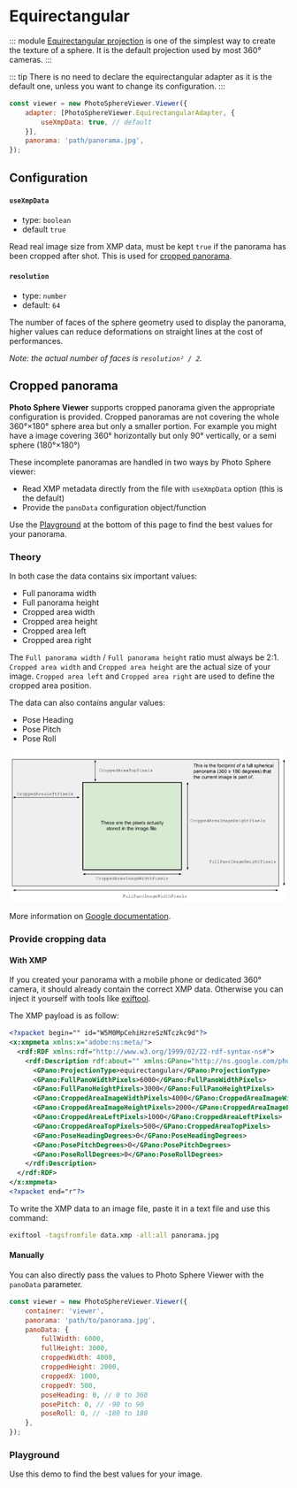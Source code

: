 # Equirectangular

::: module
[Equirectangular projection](https://en.wikipedia.org/wiki/Equirectangular_projection) is one of the simplest way to create the texture of a sphere. It is the default projection used by most 360° cameras.
:::

::: tip
There is no need to declare the equirectangular adapter as it is the default one, unless you want to change its configuration.
:::

```js
const viewer = new PhotoSphereViewer.Viewer({
    adapter: [PhotoSphereViewer.EquirectangularAdapter, {
        useXmpData: true, // default
    }],
    panorama: 'path/panorama.jpg',
});
```

## Configuration

#### `useXmpData`

-   type: `boolean`
-   default `true`

Read real image size from XMP data, must be kept `true` if the panorama has been cropped after shot. This is used for [cropped panorama](#cropped-panorama).

#### `resolution`

-   type: `number`
-   default: `64`

The number of faces of the sphere geometry used to display the panorama, higher values can reduce deformations on straight lines at the cost of performances.

_Note: the actual number of faces is `resolution² / 2`._

## Cropped panorama

**Photo Sphere Viewer** supports cropped panorama given the appropriate configuration is provided. Cropped panoramas are not covering the whole 360°×180° sphere area but only a smaller portion. For example you might have a image covering 360° horizontally but only 90° vertically, or a semi sphere (180°×180°)

These incomplete panoramas are handled in two ways by Photo Sphere viewer:

-   Read XMP metadata directly from the file with `useXmpData` option (this is the default)
-   Provide the `panoData` configuration object/function

Use the [Playground](#playground) at the bottom of this page to find the best values for your panorama.

### Theory

In both case the data contains six important values:

-   Full panorama width
-   Full panorama height
-   Cropped area width
-   Cropped area height
-   Cropped area left
-   Cropped area right

The `Full panorama width` / `Full panorama height` ratio must always be 2:1. `Cropped area width` and `Cropped area height` are the actual size of your image. `Cropped area left` and `Cropped area right` are used to define the cropped area position.

The data can also contains angular values:

-   Pose Heading
-   Pose Pitch
-   Pose Roll

![XMP_pano_pixels](../../images/XMP_pano_pixels.png)

More information on [Google documentation](https://developers.google.com/streetview/spherical-metadata).

### Provide cropping data

#### With XMP

If you created your panorama with a mobile phone or dedicated 360° camera, it should already contain the correct XMP data. Otherwise you can inject it yourself with tools like [exiftool](https://sno.phy.queensu.ca/~phil/exiftool/).

The XMP payload is as follow:

```xml
<?xpacket begin="﻿" id="W5M0MpCehiHzreSzNTczkc9d"?>
<x:xmpmeta xmlns:x="adobe:ns:meta/">
  <rdf:RDF xmlns:rdf="http://www.w3.org/1999/02/22-rdf-syntax-ns#">
    <rdf:Description rdf:about="" xmlns:GPano="http://ns.google.com/photos/1.0/panorama/">
      <GPano:ProjectionType>equirectangular</GPano:ProjectionType>
      <GPano:FullPanoWidthPixels>6000</GPano:FullPanoWidthPixels>
      <GPano:FullPanoHeightPixels>3000</GPano:FullPanoHeightPixels>
      <GPano:CroppedAreaImageWidthPixels>4000</GPano:CroppedAreaImageWidthPixels>
      <GPano:CroppedAreaImageHeightPixels>2000</GPano:CroppedAreaImageHeightPixels>
      <GPano:CroppedAreaLeftPixels>1000</GPano:CroppedAreaLeftPixels>
      <GPano:CroppedAreaTopPixels>500</GPano:CroppedAreaTopPixels>
      <GPano:PoseHeadingDegrees>0</GPano:PoseHeadingDegrees>
      <GPano:PosePitchDegrees>0</GPano:PosePitchDegrees>
      <GPano:PoseRollDegrees>0</GPano:PoseRollDegrees>
    </rdf:Description>
  </rdf:RDF>
</x:xmpmeta>
<?xpacket end="r"?>
```

To write the XMP data to an image file, paste it in a text file and use this command:

```bash
exiftool -tagsfromfile data.xmp -all:all panorama.jpg
```

#### Manually

You can also directly pass the values to Photo Sphere Viewer with the `panoData` parameter.

```js
const viewer = new PhotoSphereViewer.Viewer({
    container: 'viewer',
    panorama: 'path/to/panorama.jpg',
    panoData: {
        fullWidth: 6000,
        fullHeight: 3000,
        croppedWidth: 4000,
        croppedHeight: 2000,
        croppedX: 1000,
        croppedY: 500,
        poseHeading: 0, // 0 to 360
        posePitch: 0, // -90 to 90
        poseRoll: 0, // -180 to 180
    },
});
```

### Playground

Use this demo to find the best values for your image.

<no-ssr>
  <CropPlayground/>
</no-ssr>
